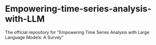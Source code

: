 # Empowering-time-series-analysis-with-LLM
The official repository for "Empowering Time Series Analysis with Large Language Models: A Survey"
